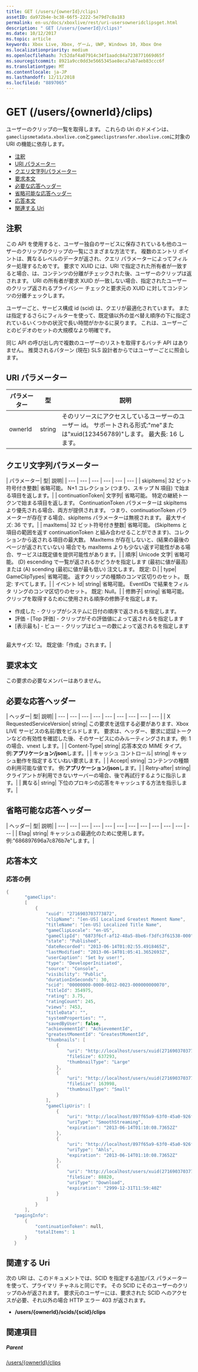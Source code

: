 ```yaml
---
title: GET (/users/{ownerId}/clips)
assetID: da972b4e-bc38-66f5-2222-5e79d7c8a183
permalink: en-us/docs/xboxlive/rest/uri-usersowneridclipsget.html
description: " GET (/users/{ownerId}/clips)"
ms.date: 10/12/2017
ms.topic: article
keywords: Xbox Live, Xbox, ゲーム, UWP, Windows 10, Xbox One
ms.localizationpriority: medium
ms.openlocfilehash: 7c52daf4a07914c34f1aadc84a7238771669d65f
ms.sourcegitcommit: 8921a9cc0dd3e5665345ae8eca7ab7aeb83ccc6f
ms.translationtype: MT
ms.contentlocale: ja-JP
ms.lasthandoff: 12/11/2018
ms.locfileid: "8897065"
---
```

# <a name="get-usersowneridclips"></a>GET (/users/{ownerId}/clips)
ユーザーのクリップの一覧を取得します。
これらの Uri のドメインは、`gameclipsmetadata.xboxlive.com`と`gameclipstransfer.xboxlive.com`に対象の URI の機能に依存します。

  * [注釈](#ID4EX)
  * [URI パラメーター](#ID4EEB)
  * [クエリ文字列パラメーター](#ID4EPB)
  * [要求本文](#ID4EPE)
  * [必要な応答ヘッダー](#ID4E1E)
  * [省略可能な応答ヘッダー](#ID4ENH)
  * [応答本文](#ID4EOAAC)
  * [関連する Uri](#ID4EABAC)

<a id="ID4EX"></a>


## <a name="remarks"></a>注釈

この API を使用すると、ユーザー独自のサービスに保存されているも他のユーザーのクリップのクリップの一覧にさまざまな方法です。 複数のエントリ ポイントは、異なるレベルのデータが返され、クエリ パラメーターによってフィルター処理するためです。 要求で XUID には、URI で指定された所有者が一致すると場合、は、コンテンツの分離がチェックされた後、ユーザーのクリップは返されます。 URI の所有者が要求 XUID が一致しない場合、指定されたユーザーのクリップ返されるプライバシー チェックと要求元の XUID に対してコンテンツの分離チェックします。

ユーザーごと、サービス構成 id (scid) は、クエリが最適化されています。 または指定するさらにフィルターを使って、既定値以外の並べ替え順序の下に指定されているいくつかの状況で長い時間がかかるに戻ります。 これは、ユーザーごとのビデオのセットの大規模なより明確です。

同じ API の呼び出し内で複数のユーザーのリストを取得するバッチ API はありません。 推奨されるパターン (現在) SLS 設計者からではユーザーごとに照会します。

<a id="ID4EEB"></a>


## <a name="uri-parameters"></a>URI パラメーター

| パラメーター| 型| 説明|
| --- | --- | --- |
| ownerId| string| そのリソースにアクセスしているユーザーのユーザー id。 サポートされる形式:"me"または"xuid(123456789)"します。 最大長: 16 します。|

<a id="ID4EPB"></a>


## <a name="query-string-parameters"></a>クエリ文字列パラメーター

| パラメーター| 型| 説明|
| --- | --- | --- | --- | --- | --- |
| skipItems| 32 ビット符号付き整数| 省略可能。 N+1 コレクション (つまり、スキップ N 項目) で始まる項目を返します。|
| continuationToken| 文字列| 省略可能。 特定の継続トークンで始まる項目を返します。 ContinuationToken パラメーターは skipItems より優先される場合、両方が提供されます。 つまり、continuationToken パラメーターが存在する場合、skipItems パラメーターは無視されます。 最大サイズ: 36 です。|
| maxItems| 32 ビット符号付き整数| 省略可能。 (SkipItems と項目の範囲を返す continuationToken と組み合わせることができます)、コレクションから返される項目の最大数。 MaxItems が存在しないと、(結果の最後のページが返されていない) 場合でも maxItems よりも少ない返す可能性がある場合、サービスは既定値を提供可能性があります。|
| 順序| Unicode 文字| 省略可能。 (D) escending で一覧が返されるかどうかを指定します (最初に値が最高) または (A) scending (最初に値が最も低い) 注文します。 既定: D.|
| type| GameClipTypes| 省略可能。 返すクリップの種類のコンマ区切りのセット。 既定: すべてします。|
| イベント Id| string| 省略可能。 EventIDs で結果をフィルタ リングのコンマ区切りのセット。 既定: Null。|
| 修飾子| string| 省略可能。 クリップを取得するために使用される順序の修飾子を指定します。 <ul><li>作成した - クリップがシステムに日付の順序で返されるを指定します。</li><li>評価 - [Top 評価] - クリップがその評価値によって返されるを指定します</li><li>[表示最も] - ビュー - クリップはビューの数によって返されるを指定します</li></ul><br/> 最大サイズ: 12。 既定値:「作成」されます。| 

<a id="ID4EPE"></a>


## <a name="request-body"></a>要求本文

この要求の必要なメンバーはありません。

<a id="ID4E1E"></a>


## <a name="required-response-headers"></a>必要な応答ヘッダー

| ヘッダー| 型| 説明|
| --- | --- | --- | --- | --- | --- | --- | --- | --- |
| X RequestedServiceVersion| string| この要求を送信する必要があります、Xbox LIVE サービスの名前/数をビルドします。 要求は、ヘッダー、要求に認証トークンなどの有効性を確認した後、そのサービスにのみルーティングされます。例: 1 の場合、vnext します。|
| Content-Type| string| 応答本文の MIME タイプ。 例:<b>アプリケーション/json</b>します。|
| キャッシュ コントロール| string| キャッシュ動作を指定するていねい要求します。|
| Accept| string| コンテンツの種類の利用可能な値です。 例:<b>アプリケーション/json</b>します。|
| Retry-after| string| クライアントが利用できないサーバーの場合、後で再試行するように指示します。|
| 異なる| string| 下位のプロキシの応答をキャッシュする方法を指示します。|

<a id="ID4ENH"></a>


## <a name="optional-response-headers"></a>省略可能な応答ヘッダー

| ヘッダー| 型| 説明|
| --- | --- | --- | --- | --- | --- | --- | --- | --- | --- | --- | --- |
| Etag| string| キャッシュの最適化のために使用します。 例:"686897696a7c876b7e"します。|

<a id="ID4EOAAC"></a>


## <a name="response-body"></a>応答本文

<a id="ID4EUAAC"></a>


### <a name="sample-response"></a>応答の例


```cpp
{
       "gameClips":
       [
           {
               "xuid": "2716903703773872",
               "clipName": "[en-US] Localized Greatest Moment Name",
               "titleName": "[en-US] Localized Title Name",
               "gameClipLocale": "en-US",
               "gameClipId": "6873f6cf-af12-48a5-8be6-f3dfc3f61538-000",
               "state": "Published",
               "dateRecorded": "2013-06-14T01:02:55.4918465Z",
               "lastModified": "2013-06-14T01:05:41.3652693Z",
               "userCaption": "Set by user!",
               "type": "DeveloperInitiated",
               "source": "Console",
               "visibility": "Public",
               "durationInSeconds": 30,
               "scid": "00000000-0000-0012-0023-000000000070",
               "titleId": 354975,
               "rating": 3.75,
               "ratingCount": 245,
               "views": 7453,
               "titleData": "",
               "systemProperties": "",
               "savedByUser": false,
               "achievementId": "AchievementId",
               "greatestMomentId": "GreatestMomentId",
               "thumbnails": [
                   {
                       "uri": "http://localhost/users/xuid(2716903703773872)/scids/00000000-0000-0012-0023-000000000070/clips/6873f6cf-af12-48a5-8be6-f3dfc3f61538-000/thumbnails/large",
                       "fileSize": 637293,
                       "thumbnailType": "Large"
                   },
                   {
                       "uri": "http://localhost/users/xuid(2716903703773872)/scids/00000000-0000-0012-0023-000000000070/clips/6873f6cf-af12-48a5-8be6-f3dfc3f61538-000/thumbnails/small",
                       "fileSize": 163998,
                       "thumbnailType": "Small"
                   }
               ],
               "gameClipUris": [
                   {
                       "uri": "http://localhost/897f65a9-63f0-45a0-926f-05a3155c04fc/GameClip-Original_4000.ism/manifest",
                       "uriType": "SmoothStreaming",
                       "expiration": "2013-06-14T01:10:08.73652Z"
                   },
                   {
                       "uri": "http://localhost/897f65a9-63f0-45a0-926f-05a3155c04fc/GameClip-Original_4000.ism/manifest(format=m3u8-aapl)",
                       "uriType": "Ahls",
                       "expiration": "2013-06-14T01:10:08.73652Z"
                   },
                   {
                       "uri": "http://localhost/users/xuid(2716903703773872)/scids/00000000-0000-0012-0023-000000000070/clips/6873f6cf-af12-48a5-8be6-f3dfc3f61538-000",
                       "fileSize": 88820,
                       "uriType": "Download",
                       "expiration": "2999-12-31T11:59:40Z"
                   }
               ]
           }
       ],
   "pagingInfo":
       {
           "continuationToken": null,
           "totalItems": 1
       }
   }

```


<a id="ID4EABAC"></a>


## <a name="related-uris"></a>関連する Uri

次の URI は、このドキュメントでは、SCID を指定する追加パス パラメーターを使って、プライマリ チャネルと同じです。 その SCID にそのユーザーのクリップのみが返されます。 要求元のユーザーには、要求された SCID へのアクセスが必要、それ以外の場合 HTTP エラー 403 が返されます。

   * **/users/{ownerId}/scids/{scid}/clips**

<a id="ID4ENBAC"></a>


## <a name="see-also"></a>関連項目

<a id="ID4EPBAC"></a>


##### <a name="parent"></a>Parent

[/users/{ownerId}/clips](uri-usersowneridclips.md)
